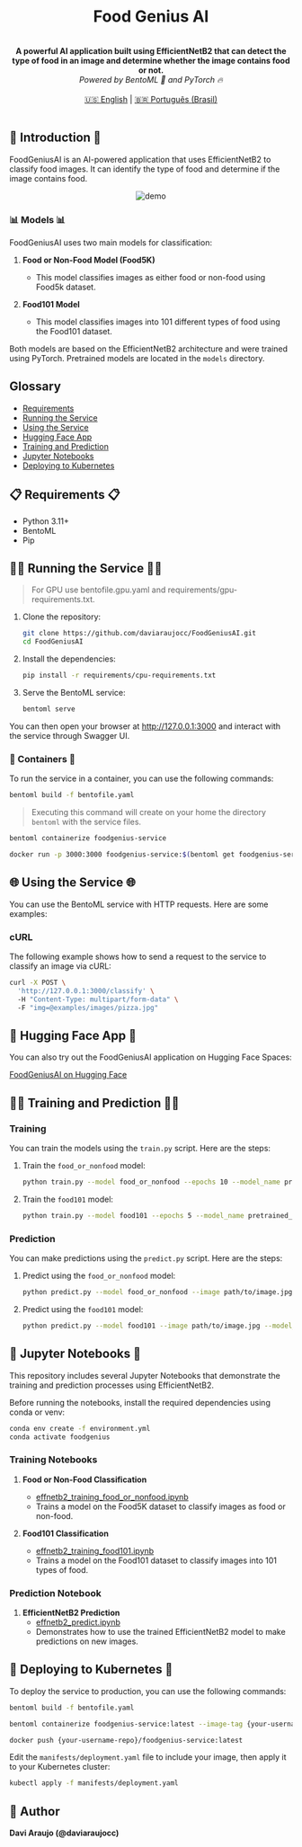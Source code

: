 <div align="center">
    <h1 align="center">Food Genius AI</h1>
    <br>
    <strong>A powerful AI application built using EfficientNetB2 that can detect the type of food in an image and determine whether the image contains food or not.<br></strong>
    <i>Powered by BentoML 🍱 and PyTorch 🔥</i>
    <br>
</div>
<br>

<div align="center">
    <a href="README.md">🇺🇸 English</a> | <a href="README.pt-br.md">🇧🇷 Português (Brasil)</a>
</div>
<br>

## 📖 Introduction 📖
FoodGeniusAI is an AI-powered application that uses EfficientNetB2 to classify food images. It can identify the type of food and determine if the image contains food.

<div align="center">
    <img src="https://github.com/daviaraujocc/food-genius-ai/blob/main/assets/images/demo.gif" alt="demo" >   
</div>

### 📊 Models 📊
FoodGeniusAI uses two main models for classification:

1. **Food or Non-Food Model (Food5K)**
    - This model classifies images as either food or non-food using Food5k dataset.

2. **Food101 Model**
    - This model classifies images into 101 different types of food using the Food101 dataset.

Both models are based on the EfficientNetB2 architecture and were trained using PyTorch. Pretrained models are located in the `models` directory.

## Glossary
- [Requirements](#-requirements-)
- [Running the Service](#-running-the-service-)
- [Using the Service](#-using-the-service-)
- [Hugging Face App](#-hugging-face-app-)
- [Training and Prediction](#-training-and-prediction-)
- [Jupyter Notebooks](#-jupyter-notebooks-)
- [Deploying to Kubernetes](#-deploying-to-kubernetes-)

## 📋 Requirements 📋

- Python 3.11+
- BentoML
- Pip

## 🏃‍♂️ Running the Service 🏃‍♂️
> For GPU use bentofile.gpu.yaml and requirements/gpu-requirements.txt.

1. Clone the repository:
    ```bash
    git clone https://github.com/daviaraujocc/FoodGeniusAI.git
    cd FoodGeniusAI
    ```

2. Install the dependencies:
    ```bash
    pip install -r requirements/cpu-requirements.txt
    ```

3. Serve the BentoML service:
    ```bash
    bentoml serve 
    ```

You can then open your browser at http://127.0.0.1:3000 and interact with the service through Swagger UI.


### 🐳 Containers 🐳

To run the service in a container, you can use the following commands:

```bash
bentoml build -f bentofile.yaml
```

> Executing this command will create on your home the directory `bentoml` with the service files.

```bash
bentoml containerize foodgenius-service
```

```bash
docker run -p 3000:3000 foodgenius-service:$(bentoml get foodgenius-service:latest | yq -r ".version")
```



## 🌐 Using the Service 🌐
You can use the BentoML service with HTTP requests. Here are some examples:

### cURL
The following example shows how to send a request to the service to classify an image via cURL:

```bash
curl -X POST \ 
  'http://127.0.0.1:3000/classify' \   
  -H "Content-Type: multipart/form-data" \  
  -F "img=@examples/images/pizza.jpg"
```

## 🤗 Hugging Face App 🤗

You can also try out the FoodGeniusAI application on Hugging Face Spaces:

[FoodGeniusAI on Hugging Face](https://huggingface.co/spaces/daviaraujocc/foodgeniusai)



## 🏋️‍♂️ Training and Prediction 🏋️‍♂️

### Training

You can train the models using the `train.py` script. Here are the steps:

1. Train the `food_or_nonfood` model:
    ```bash
    python train.py --model food_or_nonfood --epochs 10 --model_name pretrained_effnetb2_food_or_nonfood.pth --batch_size 32 --device cpu
    ```

2. Train the `food101` model:
    ```bash
    python train.py --model food101 --epochs 5 --model_name pretrained_effnetb2_food101.pth --split_size 0.2 --batch_size 32 --device cpu
    ```

### Prediction

You can make predictions using the `predict.py` script. Here are the steps:

1. Predict using the `food_or_nonfood` model:
    ```bash
    python predict.py --model food_or_nonfood --image path/to/image.jpg --model_path models/pretrained_effnetb2_food_or_nonfood.pth --class_names_path class_names.txt --device cuda
    ```

2. Predict using the `food101` model:
    ```bash
    python predict.py --model food101 --image path/to/image.jpg --model_path models/pretrained_effnetb2_food101.pth --class_names_path class_names.txt --device cuda
    ```

## 📓 Jupyter Notebooks 📓

This repository includes several Jupyter Notebooks that demonstrate the training and prediction processes using EfficientNetB2.

Before running the notebooks, install the required dependencies using conda or venv:

```bash
conda env create -f environment.yml
conda activate foodgenius
```

### Training Notebooks

1. **Food or Non-Food Classification**
    - [effnetb2_training_food_or_nonfood.ipynb](effnetb2_training_food_or_nonfood.ipynb)
    - Trains a model on the Food5K dataset to classify images as food or non-food.

2. **Food101 Classification**
    - [effnetb2_training_food101.ipynb](effnetb2_training_food101.ipynb)
    - Trains a model on the Food101 dataset to classify images into 101 types of food.

### Prediction Notebook

1. **EfficientNetB2 Prediction**
    - [effnetb2_predict.ipynb](effnetb2_predict.ipynb)
    - Demonstrates how to use the trained EfficientNetB2 model to make predictions on new images.

## 🚀 Deploying to Kubernetes 🚀

To deploy the service to production, you can use the following commands:

```bash
bentoml build -f bentofile.yaml
```

```bash
bentoml containerize foodgenius-service:latest --image-tag {your-username-repo}/foodgenius-service:latest
```

```bash
docker push {your-username-repo}/foodgenius-service:latest
```

Edit the `manifests/deployment.yaml` file to include your image, then apply it to your Kubernetes cluster:
```bash
kubectl apply -f manifests/deployment.yaml
```

## 📝 Author
**Davi Araujo (@daviaraujocc)**